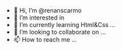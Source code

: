 - 👋 Hi, I’m @renanscarmo
- 👀 I’m interested in 
- 🌱 I’m currently learning Html&Css ...
- 💞️ I’m looking to collaborate on ...
- 📫 How to reach me ...

<!---
renanscarmo/renanscarmo is a ✨ special ✨ repository because its `README.md` (this file) appears on your GitHub profile.
You can click the Preview link to take a look at your changes.
--->
